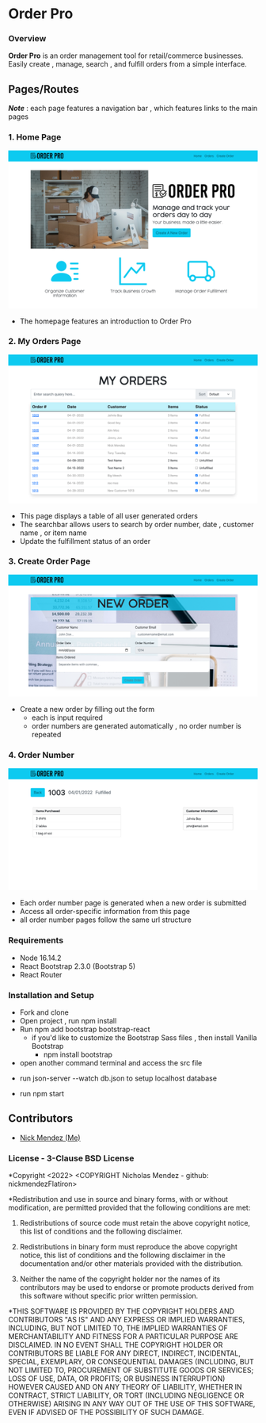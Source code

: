 # Order Pro
### Overview 
__Order Pro__ is an order management tool for retail/commerce businesses. 
Easily create , manage,  search , and fulfill orders from a simple interface.

## Pages/Routes
 ***Note*** : each page features a navigation bar , which features links to the main pages
### 1.  Home Page
![Home Page](https://github.com/nickmendezFlatiron/Order-Pro/blob/main/src/assets/readme/homepage.png)
  - The homepage features an introduction to Order Pro 
### 2. My Orders Page
![Orders Page](https://github.com/nickmendezFlatiron/Order-Pro/blob/main/src/assets/readme/my-orders-page.png)
  - This page displays a table of all user generated orders 
  - The searchbar allows users to search by order number, date , customer name , or item name
  - Update the fulfillment status of an order
### 3. Create Order Page
![Create Order Page](https://github.com/nickmendezFlatiron/Order-Pro/blob/main/src/assets/readme/create-order-page.png)
  - Create a new order by filling out the form
    - each is input required 
    - order numbers are generated automatically , no order number is repeated
### 4. Order Number 
![Order Number Page](https://github.com/nickmendezFlatiron/Order-Pro/blob/main/src/assets/readme/order-number-page.png)
  - Each order number page is generated when a new order is submitted
  - Access all order-specific information from this page
  - all order number pages follow the same url structure
### Requirements
* Node 16.14.2
* React Bootstrap 2.3.0 (Bootstrap 5)
* React Router

### Installation and Setup
* Fork and clone 
* Open project , run npm install
* Run npm add bootstrap bootstrap-react
  - if you'd like to customize the Bootstrap Sass files , then install Vanilla Bootstrap
    - npm install bootstrap
* open another command terminal and access the src file
 - run json-server --watch db.json to setup localhost database
* run npm start

## Contributors
- [Nick Mendez (Me)](https://github.com/nickmendezFlatiron)
### License - 3-Clause BSD License
*Copyright <2022> <COPYRIGHT Nicholas Mendez - github: nickmendezFlatiron>

*Redistribution and use in source and binary forms, with or without modification, are permitted provided that the following conditions are met:

1. Redistributions of source code must retain the above copyright notice, this list of conditions and the following disclaimer.

2. Redistributions in binary form must reproduce the above copyright notice, this list of conditions and the following disclaimer in the documentation and/or other materials provided with the distribution.

3. Neither the name of the copyright holder nor the names of its contributors may be used to endorse or promote products derived from this software without specific prior written permission.

*THIS SOFTWARE IS PROVIDED BY THE COPYRIGHT HOLDERS AND CONTRIBUTORS "AS IS" AND ANY EXPRESS OR IMPLIED WARRANTIES, INCLUDING, BUT NOT LIMITED TO, THE IMPLIED WARRANTIES OF MERCHANTABILITY AND FITNESS FOR A PARTICULAR PURPOSE ARE DISCLAIMED. IN NO EVENT SHALL THE COPYRIGHT HOLDER OR CONTRIBUTORS BE LIABLE FOR ANY DIRECT, INDIRECT, INCIDENTAL, SPECIAL, EXEMPLARY, OR CONSEQUENTIAL DAMAGES (INCLUDING, BUT NOT LIMITED TO, PROCUREMENT OF SUBSTITUTE GOODS OR SERVICES; LOSS OF USE, DATA, OR PROFITS; OR BUSINESS INTERRUPTION) HOWEVER CAUSED AND ON ANY THEORY OF LIABILITY, WHETHER IN CONTRACT, STRICT LIABILITY, OR TORT (INCLUDING NEGLIGENCE OR OTHERWISE) ARISING IN ANY WAY OUT OF THE USE OF THIS SOFTWARE, EVEN IF ADVISED OF THE POSSIBILITY OF SUCH DAMAGE.

